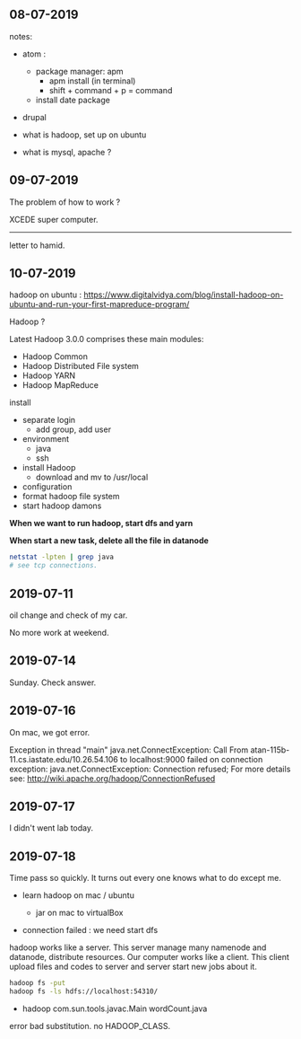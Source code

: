## 08-07-2019

notes:

- atom :
  - package manager: apm
    - apm install (in terminal)
    - shift + command + p = command
  - install date package

- drupal


- what is hadoop, set up on ubuntu
- what is mysql, apache ?

## 09-07-2019

The problem of how to work ?

XCEDE super computer.

----------

letter to hamid.


## 10-07-2019

hadoop on ubuntu : https://www.digitalvidya.com/blog/install-hadoop-on-ubuntu-and-run-your-first-mapreduce-program/

Hadoop ?

Latest Hadoop 3.0.0 comprises these main modules:
- Hadoop Common
- Hadoop Distributed File system
- Hadoop YARN
- Hadoop MapReduce

install

- separate login
  - add group, add user
- environment
  - java
  - ssh
- install Hadoop
  - download and mv to /usr/local
- configuration
- format hadoop file system
- start hadoop damons

**When we want to run hadoop, start dfs and yarn**

**When start a new task, delete all the file in datanode**

```sh
netstat -lpten | grep java
# see tcp connections.
```

## 2019-07-11

oil change and check of my car.

No more work at weekend.

## 2019-07-14

Sunday. Check answer.

## 2019-07-16

On mac, we got error.

Exception in thread "main" java.net.ConnectException: Call From atan-115b-11.cs.iastate.edu/10.26.54.106 to localhost:9000 failed on connection exception: java.net.ConnectException: Connection refused; For more details see:  http://wiki.apache.org/hadoop/ConnectionRefused


## 2019-07-17

I didn't went lab today.

## 2019-07-18

Time pass so quickly. It turns out every one knows what to do except me.

- learn hadoop on mac / ubuntu

  - jar on mac to virtualBox

- connection failed : we need start dfs

hadoop works like a server. This server manage many namenode and datanode, distribute resources. Our computer works like a client. This client upload files and codes to server and server start new jobs about it.

```sh
hadoop fs -put
hadoop fs -ls hdfs://localhost:54310/
```

- hadoop com.sun.tools.javac.Main wordCount.java

error bad substitution. no HADOOP_CLASS.
